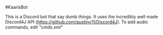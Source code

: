 #KaarisBot

This is a Discord bot that say dumb things. It uses the incredibly well made Discord4J API (https://github.com/austinv11/Discord4J).
To add audio commands, edit "cmds.xml"
